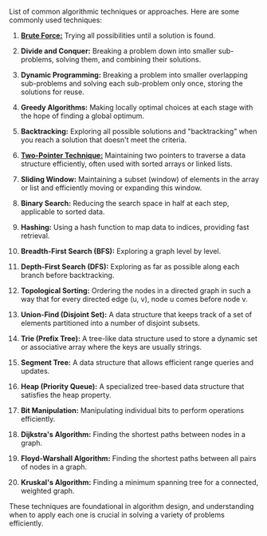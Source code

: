 List of common algorithmic techniques or approaches. Here are some commonly used techniques:

1. **[Brute Force:](https://github.com/saeedhei/Piece-of-code/tree/master/algorithm/brute-force)** Trying all possibilities until a solution is found.

2. **Divide and Conquer:** Breaking a problem down into smaller sub-problems, solving them, and combining their solutions.

3. **Dynamic Programming:** Breaking a problem into smaller overlapping sub-problems and solving each sub-problem only once, storing the solutions for reuse.

4. **Greedy Algorithms:** Making locally optimal choices at each stage with the hope of finding a global optimum.

5. **Backtracking:** Exploring all possible solutions and "backtracking" when you reach a solution that doesn't meet the criteria.

6. **[Two-Pointer Technique:](https://github.com/saeedhei/Piece-of-code/tree/master/algorithm/Two-Pointer)** Maintaining two pointers to traverse a data structure efficiently, often used with sorted arrays or linked lists.

7. **Sliding Window:** Maintaining a subset (window) of elements in the array or list and efficiently moving or expanding this window.

8. **Binary Search:** Reducing the search space in half at each step, applicable to sorted data.

9. **Hashing:** Using a hash function to map data to indices, providing fast retrieval.

10. **Breadth-First Search (BFS):** Exploring a graph level by level.

11. **Depth-First Search (DFS):** Exploring as far as possible along each branch before backtracking.

12. **Topological Sorting:** Ordering the nodes in a directed graph in such a way that for every directed edge (u, v), node u comes before node v.

13. **Union-Find (Disjoint Set):** A data structure that keeps track of a set of elements partitioned into a number of disjoint subsets.

14. **Trie (Prefix Tree):** A tree-like data structure used to store a dynamic set or associative array where the keys are usually strings.

15. **Segment Tree:** A data structure that allows efficient range queries and updates.

16. **Heap (Priority Queue):** A specialized tree-based data structure that satisfies the heap property.

17. **Bit Manipulation:** Manipulating individual bits to perform operations efficiently.

18. **Dijkstra's Algorithm:** Finding the shortest paths between nodes in a graph.

19. **Floyd-Warshall Algorithm:** Finding the shortest paths between all pairs of nodes in a graph.

20. **Kruskal's Algorithm:** Finding a minimum spanning tree for a connected, weighted graph.

These techniques are foundational in algorithm design, and understanding when to apply each one is crucial in solving a variety of problems efficiently.
